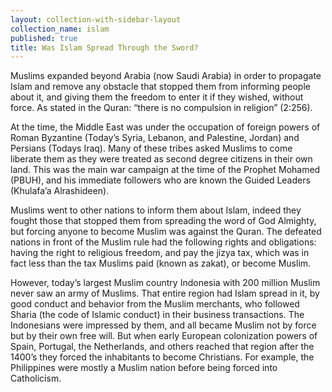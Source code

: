 ```yaml
---
layout: collection-with-sidebar-layout
collection_name: islam
published: true
title: Was Islam Spread Through the Sword?
---
```


Muslims expanded beyond Arabia (now Saudi Arabia) in order to propagate Islam and remove any obstacle that stopped them from informing people about it, and giving them the freedom to enter it if they wished, without force. As stated in the Quran: “there is no compulsion in religion” (2:256). 

At the time, the Middle East was under the occupation of foreign powers of Roman Byzantine (Today’s Syria, Lebanon, and Palestine, Jordan) and Persians (Todays Iraq). Many of these tribes asked Muslims to come liberate them as they were treated as second degree citizens in their own land. This was the main war campaign at the time of the Prophet Mohamed (PBUH), and his immediate followers who are known the Guided Leaders (Khulafa’a Alrashideen).

Muslims went to other nations to inform them about Islam, indeed they fought those that stopped them from spreading the word of God Almighty, but forcing anyone to become Muslim was against the Quran. The defeated nations in front of the Muslim rule had the following rights and obligations: having the right to religious freedom, and pay the jizya tax, which was in fact less than the tax Muslims paid (known as zakat), or become Muslim.

However, today’s largest Muslim country Indonesia with 200 million Muslim never saw an army of Muslims. That entire region had Islam spread in it, by good conduct and behavior from the Muslim merchants, who followed Sharia (the code of Islamic conduct) in their business transactions. The Indonesians were impressed by them, and all became Muslim not by force but by their own free will. But when early European colonization powers of Spain, Portugal, the Netherlands, and others reached that region after the 1400’s they forced the inhabitants to become Christians. For example, the Philippines were mostly a Muslim nation before being forced into Catholicism.
